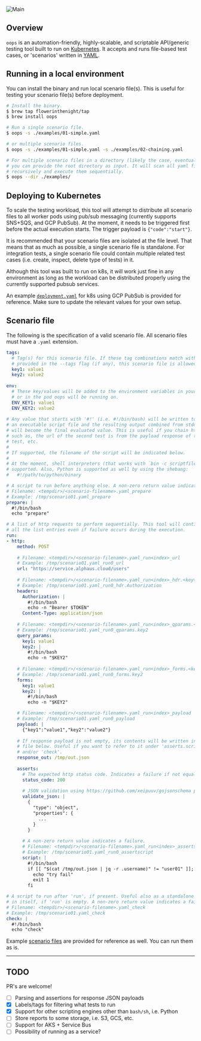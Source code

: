 ![Main](https://github.com/flowerinthenight/oops/workflows/Main/badge.svg)

## Overview
`oops` is an automation-friendly, highly-scalable, and scriptable API/generic testing tool built to run on [Kubernetes](https://kubernetes.io/). It accepts and runs file-based test cases, or 'scenarios' written in [YAML](https://yaml.org/).

## Running in a local environment
You can install the binary and run local scenario file(s). This is useful for testing your scenario file(s) before deployment.
```bash
# Install the binary.
$ brew tap flowerinthenight/tap
$ brew install oops

# Run a single scenario file.
$ oops -s ./examples/01-simple.yaml

# or multiple scenario files.
$ oops -s ./examples/01-simple.yaml -s ./examples/02-chaining.yaml

# For multiple scenario files in a directory (likely the case, eventually),
# you can provide the root directory as input. It will scan all yaml files
# recursively and execute them sequentially.
$ oops --dir ./examples/
```

## Deploying to Kubernetes
To scale the testing workload, this tool will attempt to distribute all scenario files to all worker pods using pub/sub messaging (currently supports SNS+SQS, and GCP PubSub). At the moment, it needs to be triggered first before the actual execution starts. The trigger payload is `{"code":"start"}`.

It is recommended that your scenario files are isolated at the file level. That means that as much as possible, a single scenario file is standalone. For integration tests, a single scenario file could contain multiple related test cases (i.e. create, inspect, delete type of tests) in it.

Although this tool was built to run on k8s, it will work just fine in any environment as long as the workload can be distributed properly using the currently supported pubsub services.

An example [`deployment.yaml`](https://github.com/flowerinthenight/oops/blob/master/deployment.yaml) for k8s using GCP PubSub is provided for reference. Make sure to update the relevant values for your own setup.

## Scenario file
The following is the specification of a valid scenario file. All scenario files must have a `.yaml` extension.
```yaml
tags:
  # Tag(s) for this scenario file. If these tag combinations match with what is
  # provided in the --tags flag (if any), this scenario file is allowed to run.
  key1: value1
  key2: value2
  
env:
  # These key/values will be added to the environment variables in your local
  # or in the pod oops will be running on.
  ENV_KEY1: value1
  ENV_KEY2: value2
  
# Any value that starts with '#!' (i.e. #!/bin/bash) will be written to disk as
# an executable script file and the resulting output combined from stdout & stderr
# will become the final evaluated value. This is useful if you chain http calls,
# such as, the url of the second test is from the payload response of the first
# test, etc.
#
# If supported, the filename of the script will be indicated below.
#
# At the moment, shell interpreters (that works with `bin -c scriptfile` command is
# supported. Also, Python is supported as well by using the shebang:
#   #!/path/to/python/binary

# A script to run before anything else. A non-zero return value indicates a failure.
# Filename: <tempdir>/<scenario-filename>.yaml_prepare
# Example: /tmp/scenario01.yaml_prepare
prepare: |
  #!/bin/bash
  echo "prepare"

# A list of http requests to perform sequentially. This tool will continue running
# all the list entries even if failure occurs during the execution.
run:
- http:
    method: POST
    
    # Filename: <tempdir>/<scenario-filename>.yaml_run<index>_url
    # Example: /tmp/scenario01.yaml_run0_url
    url: "https://service.alphaus.cloud/users"
    
    # Filename: <tempdir>/<scenario-filename>.yaml_run<index>_hdr.<key>
    # Example: /tmp/scenario01.yaml_run0_hdr.Authorization
    headers:
      Authorization: |
        #!/bin/bash
        echo -n "Bearer $TOKEN"
      Content-Type: application/json
      
    # Filename: <tempdir>/<scenario-filename>.yaml_run<index>_qparams.<key>
    # Example: /tmp/scenario01.yaml_run0_qparams.key2
    query_params:
      key1: value1  
      key2: |
        #!/bin/bash
        echo -n "$KEY2"
        
    # Filename: <tempdir>/<scenario-filename>.yaml_run<index>_forms.<key>
    # Example: /tmp/scenario01.yaml_run0_forms.key2
    forms:
      key1: value1
      key2: |
        #!/bin/bash
        echo -n "$KEY2"

    # Filename: <tempdir>/<scenario-filename>.yaml_run<index>_payload
    # Example: /tmp/scenario01.yaml_run0_payload
    payload: |
      {"key1":"value1","key2":"value2"}
      
    # If response payload is not empty, its contents will be written in the
    # file below. Useful if you want to refer to it under 'asserts.script'
    # and/or 'check'.
    response_out: /tmp/out.json
    
    asserts:
      # The expected http status code. Indicates a failure if not equal.
      status_code: 200
      
      # JSON validation using https://github.com/xeipuuv/gojsonschema package.
      validate_json: |
        {
          "type": "object",
          "properties": {
            ...
          }
        }
      
      # A non-zero return value indicates a failure.
      # Filename: <tempdir>/<scenario-filename>.yaml_run<index>_assertscript
      # Example: /tmp/scenario01.yaml_run0_assertscript
      script: |
        #!/bin/bash
        if [[ "$(cat /tmp/out.json | jq -r .username)" != "user01" ]]; then
          echo "try fail"
          exit 1
        fi

# A script to run after 'run', if present. Useful also as a standalone script
# in itself, if 'run' is empty. A non-zero return value indicates a failure.
# Filename: <tempdir>/<scenario-filename>.yaml_check
# Example: /tmp/scenario01.yaml_check
check: |
  #!/bin/bash
  echo "check"
```

Example [scenario files](https://github.com/flowerinthenight/oops/tree/master/examples) are provided for reference as well. You can run them as is.

----

## TODO
PR's are welcome!
- [ ] Parsing and assertions for response JSON payloads
- [x] Labels/tags for filtering what tests to run
- [x] Support for other scripting engines other than `bash/sh`, i.e. Python
- [ ] Store reports to some storage, i.e. S3, GCS, etc.
- [ ] Support for AKS + Service Bus
- [ ] Possibility of running as a service?

